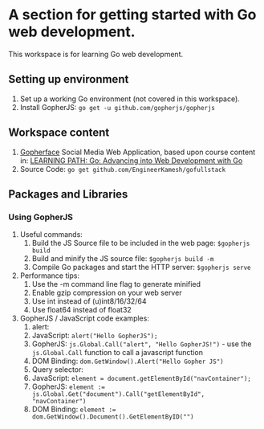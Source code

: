 # A section for getting started with Go web development.
This workspace is for learning Go web development.

## Setting up environment
1. Set up a working Go environment (not covered in this workspace).
2. Install GopherJS: `go get -u github.com/gopherjs/gopherjs`


## Workspace content
1. [Gopherface](./Gopherface) Social Media Web Application, based upon course content in: [LEARNING PATH: Go: Advancing into Web Development with Go](https://www.udemy.com/learning-path-go-advancing-into-web-development-with-go/)
  1. Source Code: `go get github.com/EngineerKamesh/gofullstack`

## Packages and Libraries
### Using GopherJS
1. Useful commands:
    1. Build the JS Source file to be included in the web page: `$gopherjs build`
    2. Build and minify the JS source file: `$gopherjs build -m`
    3. Compile Go packages and start the HTTP server: `$gopherjs serve`
2. Performance tips:
    1. Use the -m command line flag to generate minified
    2. Enable gzip compression on your web server
    3. Use int instead of (u)int8/16/32/64
    4. Use float64 instead of float32
3. GopherJS / JavaScript code examples:
    1. alert:
      1. JavaScript: `alert("Hello GopherJS");`
      2. GopherJS: `js.Global.Call("alert", "Hello GopherJS!")`
        - use the `js.Global.Call` function to call a javascript function
      3. DOM Binding: `dom.GetWindow().Alert("Hello Gopher JS")`
    2. Query selector:
      1. JavaScript: `element = document.getElementById("navContainer");`
      2. GopherJS: `element := js.Global.Get("document").Call("getElementById", "navContainer")`
      3. DOM Binding: `element := dom.GetWindow().Document().GetElementByID("")`
